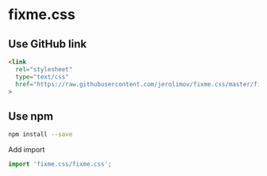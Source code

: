 # fixme.css

## Use GitHub link

```html
<link
  rel="stylesheet"
  type="text/css"
  href="https://raw.githubusercontent.com/jerolimov/fixme.css/master/fixme.css"
>
```

## Use npm

```bash
npm install --save
```

Add import

```typescript
import 'fixme.css/fixme.css';
```
